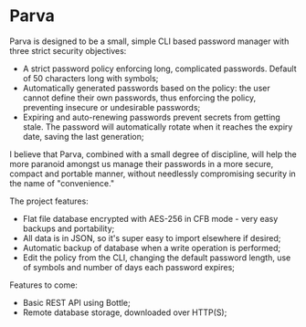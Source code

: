 Parva
=====

Parva is designed to be a small, simple CLI based password manager with three strict security objectives:

- A strict password policy enforcing long, complicated passwords. Default of 50 characters long with symbols;
- Automatically generated passwords based on the policy: the user cannot define their own passwords, thus enforcing the policy, preventing insecure or undesirable passwords;
- Expiring and auto-renewing passwords prevent secrets from getting stale. The password will automatically rotate when it reaches the expiry date, saving the last generation;

I believe that Parva, combined with a small degree of discipline, will help the more paranoid amongst us manage their passwords in a more secure, compact and portable manner, without needlessly compromising security in the name of "convenience."

The project features:

- Flat file database encrypted with AES-256 in CFB mode - very easy backups and portability;
- All data is in JSON, so it's super easy to import elsewhere if desired;
- Automatic backup of database when a write operation is performed;
- Edit the policy from the CLI, changing the default password length, use of symbols and number of days each password expires;

Features to come:

- Basic REST API using Bottle;
- Remote database storage, downloaded over HTTP(S);

